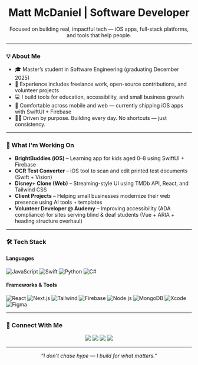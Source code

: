 <h1 align="center">Matt McDaniel | Software Developer</h1>

<p align="center">
  Focused on building real, impactful tech — iOS apps, full-stack platforms, and tools that help people.
</p>

---

### 💡 About Me

- 🎓 Master’s student in Software Engineering (graduating December 2025)
- 🧱 Experience includes freelance work, open-source contributions, and volunteer projects
- 💻 I build tools for education, accessibility, and small business growth
- 📱 Comfortable across mobile and web — currently shipping iOS apps with SwiftUI + Firebase
- ✊🏾 Driven by purpose. Building every day. No shortcuts — just consistency.

---

### 🔨 What I'm Working On

- **BrightBuddies (iOS)** – Learning app for kids aged 0–8 using SwiftUI + Firebase
- **OCR Test Converter** – iOS tool to scan and edit printed test documents (Swift + Vision)
- **Disney+ Clone (Web)** – Streaming-style UI using TMDb API, React, and Tailwind CSS
- **Client Projects** – Helping small businesses modernize their web presence using AI tools + templates
- **Volunteer Developer @ Audemy** – Improving accessibility (ADA compliance) for sites serving blind & deaf students (Vue + ARIA + heading structure overhaul)

---

### 🛠 Tech Stack

#### Languages
![JavaScript](https://img.shields.io/badge/-JavaScript-black?style=flat-square&logo=javascript)
![Swift](https://img.shields.io/badge/-Swift-orange?style=flat-square&logo=swift)
![Python](https://img.shields.io/badge/-Python-black?style=flat-square&logo=python)
![C#](https://img.shields.io/badge/-C%23-black?style=flat-square&logo=c-sharp)

#### Frameworks & Tools
![React](https://img.shields.io/badge/-React-black?style=flat-square&logo=react)
![Next.js](https://img.shields.io/badge/-Next.js-black?style=flat-square&logo=next.js)
![Tailwind](https://img.shields.io/badge/-TailwindCSS-0EA5E9?style=flat-square&logo=tailwind-css&logoColor=white)
![Firebase](https://img.shields.io/badge/-Firebase-black?style=flat-square&logo=firebase)
![Node.js](https://img.shields.io/badge/-Node.js-black?style=flat-square&logo=node.js)
![MongoDB](https://img.shields.io/badge/-MongoDB-black?style=flat-square&logo=mongodb)
![Xcode](https://img.shields.io/badge/-Xcode-black?style=flat-square&logo=xcode)
![Figma](https://img.shields.io/badge/-Figma-black?style=flat-square&logo=figma)

---

### 🔗 Connect With Me

<p align="center">
  <a href="https://twitter.com/Mlmcdanieliv"><img src="https://img.shields.io/badge/-Twitter-black?style=flat-square&logo=twitter" /></a>
  <a href="https://www.instagram.com/mattm.codes_/"><img src="https://img.shields.io/badge/-Instagram-E4405F?style=flat-square&logo=instagram&logoColor=white" /></a>
  <a href="https://www.linkedin.com/in/matthewlmcdanieliv/"><img src="https://img.shields.io/badge/-LinkedIn-blue?style=flat-square&logo=linkedin" /></a>
  <a href="https://mcdaniel-portfolio.vercel.app"><img src="https://img.shields.io/badge/-Portfolio-black?style=flat-square&logo=vercel" /></a>
</p>

---

<p align="center"><i>“I don’t chase hype — I build for what matters.”</i></p>
